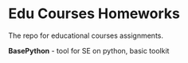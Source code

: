 # Edu Courses Homeworks

The repo for educational courses assignments.

__BasePython__ - tool for SE on python, basic toolkit
